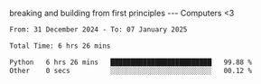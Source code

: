 breaking and building from first principles --- Computers <3

<!--START_SECTION:waka-->

```txt
From: 31 December 2024 - To: 07 January 2025

Total Time: 6 hrs 26 mins

Python   6 hrs 26 mins   █████████████████████████   99.88 %
Other    0 secs          ░░░░░░░░░░░░░░░░░░░░░░░░░   00.12 %
```

<!--END_SECTION:waka-->
